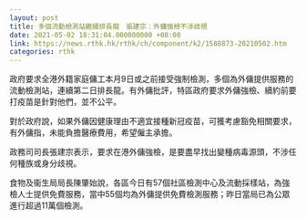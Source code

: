```yaml
---
layout: post
title: 多個流動檢測站繼續排長龍　張建宗：外傭強檢不涉歧視
date: 2021-05-02 18:31:04.000000000 +08:00
link: https://news.rthk.hk/rthk/ch/component/k2/1588873-20210502.htm
categories: rthk
---
```


政府要求全港外籍家庭傭工本月9日或之前接受強制檢測，多個為外傭提供服務的流動檢測站，連續第二日排長龍。有外傭批評，特區政府要求外傭強檢、續約前要打疫苗是針對他們，並不公平。

對於政府說，如果外傭因健康理由不適宜接種新冠疫苗，可獲考慮豁免相關要求，有外傭指，未能負擔醫療費用，希望僱主承擔。

政務司司長張建宗表示，要求在港外傭強檢，是要盡早找出變種病毒源頭，不涉任何種族或身分歧視。

食物及衞生局局長陳肇始說，各區今日有57個社區檢測中心及流動採樣站，為強檢人士提供免費服務，當中55個均為外傭提供免費檢測服務；昨日當局已為公眾進行超過11萬個檢測。
